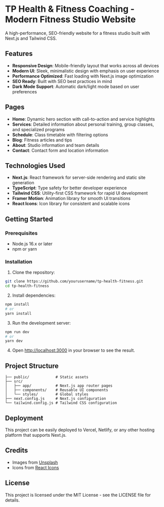 # TP Health & Fitness Coaching - Modern Fitness Studio Website

A high-performance, SEO-friendly website for a fitness studio built with Next.js and Tailwind CSS.

## Features

- **Responsive Design**: Mobile-friendly layout that works across all devices
- **Modern UI**: Sleek, minimalistic design with emphasis on user experience
- **Performance Optimized**: Fast loading with Next.js image optimization
- **SEO Ready**: Built with SEO best practices in mind
- **Dark Mode Support**: Automatic dark/light mode based on user preferences

## Pages

- **Home**: Dynamic hero section with call-to-action and service highlights
- **Services**: Detailed information about personal training, group classes, and specialized programs
- **Schedule**: Class timetable with filtering options
- **Blog**: Fitness articles and tips
- **About**: Studio information and team details
- **Contact**: Contact form and location information

## Technologies Used

- **Next.js**: React framework for server-side rendering and static site generation
- **TypeScript**: Type safety for better developer experience
- **Tailwind CSS**: Utility-first CSS framework for rapid UI development
- **Framer Motion**: Animation library for smooth UI transitions
- **React Icons**: Icon library for consistent and scalable icons

## Getting Started

### Prerequisites

- Node.js 16.x or later
- npm or yarn

### Installation

1. Clone the repository:
```bash
git clone https://github.com/yourusername/tp-health-fitness.git
cd tp-health-fitness
```

2. Install dependencies:
```bash
npm install
# or
yarn install
```

3. Run the development server:
```bash
npm run dev
# or
yarn dev
```

4. Open [http://localhost:3000](http://localhost:3000) in your browser to see the result.

## Project Structure

```
├── public/            # Static assets
├── src/
│   ├── app/           # Next.js app router pages
│   ├── components/    # Reusable UI components
│   └── styles/        # Global styles
├── next.config.js     # Next.js configuration
└── tailwind.config.js # Tailwind CSS configuration
```

## Deployment

This project can be easily deployed to Vercel, Netlify, or any other hosting platform that supports Next.js.

## Credits

- Images from [Unsplash](https://unsplash.com/)
- Icons from [React Icons](https://react-icons.github.io/react-icons/)

## License

This project is licensed under the MIT License - see the LICENSE file for details.
